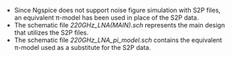 
* Since Ngspice does not support noise figure simulation with S2P files, an equivalent π-model has been used in place of the S2P data.
* The schematic file *220GHz_LNA(MAIN).sch* represents the main design that utilizes the S2P files.
* The schematic file *220GHz_LNA_pi_model.sch* contains the equivalent π-model used as a substitute for the S2P data.
